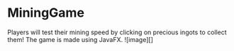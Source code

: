 # MiningGame
 Players will test their mining speed by clicking on precious ingots to collect them! 
 The game is made using JavaFX. 
 ![image][]
 
 
